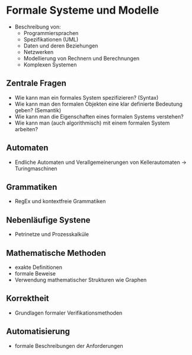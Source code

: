 
# Formale Systeme und Modelle
- Beschreibung von:
  - Programmiersprachen
  - Spezifikationen (UML)
  - Daten und deren Beziehungen
  - Netzwerken
  - Modellierung von Rechnern und Berechnungen
  - Komplexen Systemen

## Zentrale Fragen
- Wie kann man ein formales System spezifizieren? (Syntax)
- Wie kann man den formalen Objekten eine klar definierte Bedeutung geben? (Semantik)
- Wie kann man die Eigenschaften eines formalen Systems verstehen?
- Wie kann man (auch algorithmisch) mit einem formalen System arbeiten?

## Automaten
- Endliche Automaten und Verallgemeinerungen von Kellerautomaten -> Turingmaschinen

## Grammatiken
- RegEx und kontextfreie Grammatiken

## Nebenläufige Systene
- Petrinetze und Prozesskalküle

## Mathematische Methoden
- exakte Definitionen
- formale Beweise
- Verwendung mathematischer Strukturen wie Graphen

## Korrektheit
- Grundlagen formaler Verifikationsmethoden

## Automatisierung
- formale Beschreibungen der Anforderungen

